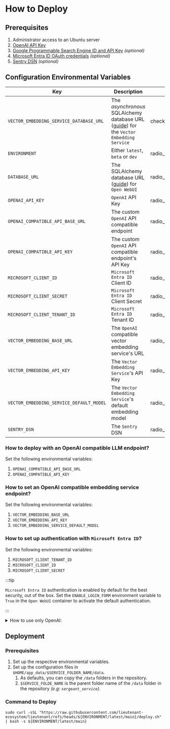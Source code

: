 # How to Deploy

## Prerequisites

1. Administrator access to an Ubuntu server
2. [OpenAI API Key](https://platform.openai.com/)
3. [Google Programmable Search Engine ID and API Key](https://developers.google.com/custom-search/v1/introduction#identify_your_application_to_google_with_api_key)
   _(optional)_
4. [Microsoft Entra ID OAuth credentials](https://learn.microsoft.com/en-us/power-apps/developer/data-platform/walkthrough-register-app-azure-active-directory#create-the-app-registration)
   _(optional)_
5. [Sentry DSN](https://docs.sentry.io/platforms/python/integrations/fastapi/) _(optional)_

## Configuration Environmental Variables

| Key                                      | Description                                                                                                                                 | Mandatory                                                             |
|------------------------------------------|---------------------------------------------------------------------------------------------------------------------------------------------|-----------------------------------------------------------------------|
| `VECTOR_EMBEDDING_SERVICE_DATABASE_URL`  | The _asynchronous_ SQLAlchemy database URL ([guide](https://github.com/lieutenant-ecosystem/lieutenant)) for the `Vector Embedding Service` | <span class="material-symbols-outlined">check_circle</span>           |
| `ENVIRONMENT`                            | Either `latest`, `beta` or `dev`                                                                                                            | <span class="material-symbols-outlined">radio_button_unchecked</span> |
| `DATABASE_URL`                           | The SQLAlchemy database URL ([guide](https://github.com/lieutenant-ecosystem/lieutenant)) for `Open WebUI`                                  | <span class="material-symbols-outlined">radio_button_unchecked</span> |
| `OPENAI_API_KEY`                         | `OpenAI` API Key                                                                                                                            | <span class="material-symbols-outlined">radio_button_unchecked</span> |
| `OPENAI_COMPATIBLE_API_BASE_URL`         | The custom `OpenAI` API compatible endpoint                                                                                                 | <span class="material-symbols-outlined">radio_button_unchecked</span> |
| `OPENAI_COMPATIBLE_API_KEY`              | The custom `OpenAI` API compatible endpoint's API Key                                                                                       | <span class="material-symbols-outlined">radio_button_unchecked</span> |
| `MICROSOFT_CLIENT_ID`                    | `Microsoft Entra ID` Client ID                                                                                                              | <span class="material-symbols-outlined">radio_button_unchecked</span> |
| `MICROSOFT_CLIENT_SECRET`                | `Microsoft Entra ID` Client Secret                                                                                                          | <span class="material-symbols-outlined">radio_button_unchecked</span> |
| `MICROSOFT_CLIENT_TENANT_ID`             | `Microsoft Entra ID` Tenant ID                                                                                                              | <span class="material-symbols-outlined">radio_button_unchecked</span> |
| `VECTOR_EMBEDDING_BASE_URL`              | The `OpenAI` compatible vector embedding service's URL                                                                                      | <span class="material-symbols-outlined">radio_button_unchecked</span> |
| `VECTOR_EMBEDDING_API_KEY`               | The `Vector Embedding Service`'s API Key                                                                                                    | <span class="material-symbols-outlined">radio_button_unchecked</span> |
| `VECTOR_EMBEDDING_SERVICE_DEFAULT_MODEL` | The `Vector Embedding Service`'s default embedding model                                                                                    | <span class="material-symbols-outlined">radio_button_unchecked</span> |
| `SENTRY_DSN`                             | The `Sentry` DSN                                                                                                                            | <span class="material-symbols-outlined">radio_button_unchecked</span> |

<link rel="stylesheet" href="https://fonts.googleapis.com/css2?family=Material+Symbols+Outlined:opsz,wght,FILL,GRAD@20,300,0,0" />

### How to deploy with an OpenAI compatible LLM endpoint?

Set the following environmental variables:

1. `OPENAI_COMPATIBLE_API_BASE_URL`
2. `OPENAI_COMPATIBLE_API_KEY`

### How to set an OpenAI compatible embedding service endpoint?

Set the following environmental variables:

1. `VECTOR_EMBEDDING_BASE_URL`
2. `VECTOR_EMBEDDING_API_KEY`
3. `VECTOR_EMBEDDING_SERVICE_DEFAULT_MODEL`

### How to set up authentication with `Microsoft Entra ID`?

Set the following environmental variables:

1. `MICROSOFT_CLIENT_TENANT_ID`
2. `MICROSOFT_CLIENT_ID`
3. `MICROSOFT_CLIENT_SECRET`

:::tip

`Microsoft Entra ID` authentication is enabled by default for the best security, out of the box.
Set the `ENABLE_LOGIN_FORM` environment variable to `True` in the `Open WebUI` container to activate the default authentication.

:::

<details>
<summary>How to use only OpenAI:</summary>
1. Set `OPENAI_COMPATIBLE_API_BASE_URL` and `VECTOR_EMBEDDING_BASE_URL` as `https://api.openai.com/v1`.  
2. Set `OPENAI_COMPATIBLE_API_KEY` and `VECTOR_EMBEDDING_API_KEY` as your OpenAI API Key.
3. Optionally, set `VECTOR_EMBEDDING_SERVICE_DEFAULT_MODEL`. The default is `text-embedding-3-small`,
</details>

## Deployment

### Prerequisites

1. Set up the respective environmental variables.
2. Set up the configuration files in `$HOME/app_data/$SERVICE_FOLDER_NAME/data`.
    1. As defaults, you can copy the `/data` folders in the repository.
    2. `$SERVICE_FOLDE_NAME` is the parent folder name of the `/data` folder in the repository _(e.g: `sergeant_service`)_.

### Command to Deploy

```shell
sudo curl -sSL "https://raw.githubusercontent.com/lieutenant-ecosystem/lieutenant/refs/heads/${ENVIRONMENT/latest/main}/deploy.sh" | bash -s ${ENVIRONMENT/latest/main}
```